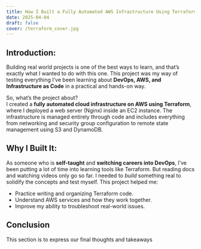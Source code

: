 ```yaml
---
title: How I Built a Fully Automated AWS Infrastructure Using Terraform
date: 2025-04-04
draft: false
cover: /terraform_cover.jpg
---
```

## Introduction:
Building real world projects is one of the best ways to learn, and that’s exactly what I wanted to do with this one. This project was my way of testing everything I’ve been learning about **DevOps, AWS, and Infrastructure as Code** in a practical and hands-on way.

So, what’s the project about?  
I created a **fully automated cloud infrastructure on AWS using Terraform**, where I deployed a web server (Nginx) inside an EC2 instance. The infrastructure is managed entirely through code and includes everything from networking and security group configuration to remote state management using S3 and DynamoDB.

## Why I Built It:
As someone who is **self-taught** and **switching careers into DevOps**, I’ve been putting a lot of time into learning tools like Terraform. But reading docs and watching videos only go so far. I needed to _build_ something real to solidify the concepts and test myself.
This project helped me:
- Practice writing and organizing Terraform code.
- Understand AWS services and how they work together.
- Improve my ability to troubleshoot real-world issues.
## Conclusion
This section is to express our final thoughts and takeaways